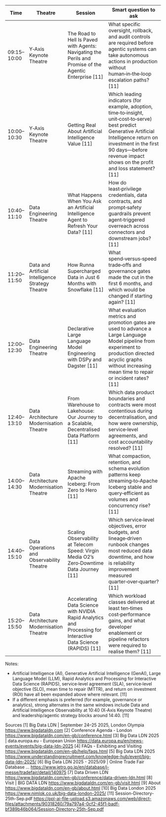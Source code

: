 
| Time | Theatre | Session | Smart question to ask |
|---|---|---|---|
| 09:15–10:00 | Y‑Axis Keynote Theatre | The Road to Hell Is Paved with Agents: Navigating the Perils and Promise of the Agentic Enterprise [11] | What specific oversight, rollback, and audit controls are required before agentic systems can take autonomous actions in production without human‑in‑the‑loop escalation paths? [11] |
| 10:00–10:30 | Y‑Axis Keynote Theatre | Getting Real About Artificial Intelligence Value [11] | Which leading indicators (for example, adoption, time‑to‑insight, unit‑cost‑to‑serve) best predict Generative Artificial Intelligence return on investment in the first 90 days—before revenue impact shows on the profit and loss statement? [11] |
| 10:40–11:10 | Data Engineering Theatre | What Happens When You Ask an Artificial Intelligence Agent to Refresh Your Data? [11] | How do least‑privilege credentials, data contracts, and prompt‑safety guardrails prevent agent‑triggered overreach across connectors and downstream jobs? [11] |
| 11:20–11:50 | Data and Artificial Intelligence Strategy Theatre | How Runna Supercharged Data in Just 6 Months with Snowflake [11] | What spend‑versus‑speed trade‑offs and governance gates made the cut in the first 6 months, and which would be changed if starting again? [11] |
| 12:00–12:30 | Data Engineering Theatre | Declarative Large Language Model Engineering with DSPy and Dagster [11] | What evaluation metrics and promotion gates are used to advance a Large Language Model pipeline from experiment to production directed acyclic graphs without increasing mean time to repair or incident rates? [11] |
| 12:40–13:10 | Data Architecture Modernisation Theatre | From Warehouse to Lakehouse: Our Journey to a Scalable, Decentralised Data Platform [11] | Which data product boundaries and contracts were most contentious during decentralisation, and how were ownership, service‑level agreements, and cost accountability resolved? [11] |
| 14:00–14:30 | Data Architecture Modernisation Theatre | Streaming with Apache Iceberg: From Zero to Hero [11] | What compaction, retention, and schema evolution patterns keep streaming‑to‑Apache Iceberg stable and query‑efficient as volumes and concurrency rise? [11] |
| 14:40–15:10 | Data Operations and Observability Theatre | Scaling Observability at Telecom Speed: Virgin Media O2’s Zero‑Downtime Data Journey [11] | Which service‑level objectives, error budgets, and lineage‑driven runbook changes most reduced data downtime, and how is reliability improvement measured quarter‑over‑quarter? [11] |
| 15:20–15:50 | Data Architecture Modernisation Theatre | Accelerating Data Science with NVIDIA Rapid Analytics and Processing for Interactive Data Science (RAPIDS) [11] | Which workload classes delivered at least ten‑times cost‑performance gains, and what developer enablement or pipeline refactors were required to realise them? [11] |

Notes:
- Artificial Intelligence (AI), Generative Artificial Intelligence (GenAI), Large Language Model (LLM), Rapid Analytics and Processing for Interactive Data Science (RAPIDS), service‑level agreement (SLA), service‑level objective (SLO), mean time to repair (MTTR), and return on investment (ROI) have all been expanded above where relevant. [11]
- If a different emphasis is preferred (for example, governance or analytics), strong alternates in the same windows include Data and Artificial Intelligence Observability at 10:40 (X‑Axis Keynote Theatre) and leadership/agentic strategy blocks around 14:40. [11]

Sources
[1] Big Data LDN | September 24–25 2025, London Olympia https://www.bigdataldn.com
[2] Conference Agenda - London https://www.bigdataldn.com/en-gb/conference.html
[3] Big Data LDN 2025 | data.europa.eu - European Union https://data.europa.eu/en/news-events/events/big-data-ldn-2025
[4] FAQs - Exhibiting and Visiting https://www.bigdataldn.com/en-gb/help/faqs.html
[5] Big Data LDN 2025 https://www.understandingrecruitment.com/knowledge-hub/event/big-data-ldn-2025/
[6] Big Data LDN 2025 - 2025/09 | Online Trade Fair Database ... https://www.jetro.go.jp/en/database/j-messe/tradefair/detail/140975
[7] Data Driven LDN https://www.bigdataldn.com/en-gb/conference/data-driven-ldn.html
[8] Visit | BIG DATA LDN https://www.bigdataldn.com/en-gb/visit.html
[9] About https://www.bigdataldn.com/en-gb/about.html
[10] Big Data London 2025 https://www.nimlok.co.uk/big-data-london-2025/
[11] Session-Directory-25th-Sep.pdf https://ppl-ai-file-upload.s3.amazonaws.com/web/direct-files/attachments/90318260/79a797a4-0cf2-45f1-badf-bf389b46b064/Session-Directory-25th-Sep.pdf
